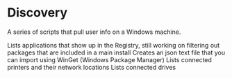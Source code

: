 # Discovery
A series of scripts that pull user info on a Windows machine.

Lists applications that show up in the Registry, still working on filtering out packages that are included in a main install
Creates an json text file that you can import using WinGet (Windows Package Manager)
Lists connected printers and their network locations
Lists connected drives


